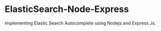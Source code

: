 # ElasticSearch-Node-Express
Implementing  Elastic Search Autocomplete using Nodejs and Express Js. 
